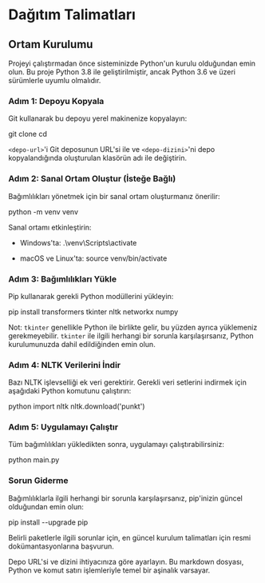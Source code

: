 # Dağıtım Talimatları

## Ortam Kurulumu

Projeyi çalıştırmadan önce sisteminizde Python'un kurulu olduğundan emin olun. Bu proje Python 3.8 ile geliştirilmiştir, ancak Python 3.6 ve üzeri sürümlerle uyumlu olmalıdır.

### Adım 1: Depoyu Kopyala

Git kullanarak bu depoyu yerel makinenize kopyalayın:

git clone <depo-url>
cd <depo-dizini>

`<depo-url>`'i Git deposunun URL'si ile ve `<depo-dizini>`'ni depo kopyalandığında oluşturulan klasörün adı ile değiştirin.

### Adım 2: Sanal Ortam Oluştur (İsteğe Bağlı)

Bağımlılıkları yönetmek için bir sanal ortam oluşturmanız önerilir:

python -m venv venv

Sanal ortamı etkinleştirin:

- Windows'ta:
  .\venv\Scripts\activate

- macOS ve Linux'ta:
  source venv/bin/activate

### Adım 3: Bağımlılıkları Yükle

Pip kullanarak gerekli Python modüllerini yükleyin:

pip install transformers tkinter nltk networkx numpy

Not: `tkinter` genellikle Python ile birlikte gelir, bu yüzden ayrıca yüklemeniz gerekmeyebilir. `tkinter` ile ilgili herhangi bir sorunla karşılaşırsanız, Python kurulumunuzda dahil edildiğinden emin olun.

### Adım 4: NLTK Verilerini İndir

Bazı NLTK işlevselliği ek veri gerektirir. Gerekli veri setlerini indirmek için aşağıdaki Python komutunu çalıştırın:

python
import nltk
nltk.download('punkt')

### Adım 5: Uygulamayı Çalıştır

Tüm bağımlılıkları yükledikten sonra, uygulamayı çalıştırabilirsiniz:

python main.py

### Sorun Giderme

Bağımlılıklarla ilgili herhangi bir sorunla karşılaşırsanız, pip'inizin güncel olduğundan emin olun:

pip install --upgrade pip

Belirli paketlerle ilgili sorunlar için, en güncel kurulum talimatları için resmi dokümantasyonlarına başvurun.

Depo URL'si ve dizini ihtiyacınıza göre ayarlayın. Bu markdown dosyası, Python ve komut satırı işlemleriyle temel bir aşinalık varsayar.
